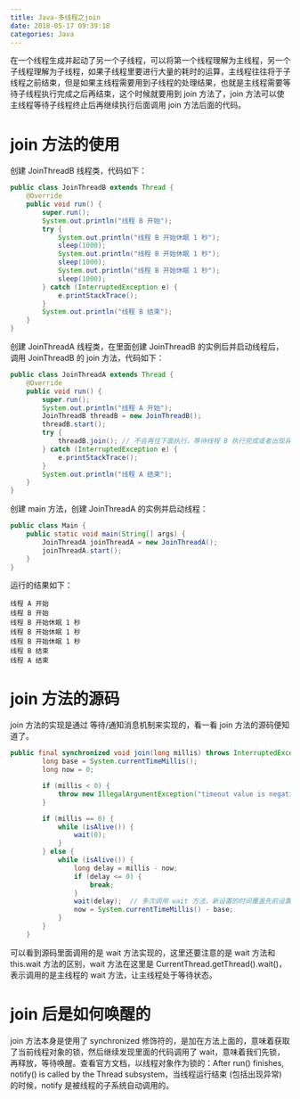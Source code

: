 ```yaml
---
title: Java-多线程之join
date: 2018-05-17 09:39:18
categories: Java
---
```


在一个线程生成并起动了另一个子线程，可以将第一个线程理解为主线程，另一个子线程理解为子线程，如果子线程里要进行大量的耗时的运算，主线程往往将于子线程之前结束，但是如果主线程需要用到子线程的处理结果，也就是主线程需要等待子线程执行完成之后再结束，这个时候就要用到 join 方法了，join 方法可以使主线程等待子线程终止后再继续执行后面调用 join 方法后面的代码。

# join 方法的使用

创建 JoinThreadB 线程类，代码如下：

```java
public class JoinThreadB extends Thread {
    @Override
    public void run() {
        super.run();
        System.out.println("线程 B 开始");
        try {
            System.out.println("线程 B 开始休眠 1 秒");
            sleep(1000);
            System.out.println("线程 B 开始休眠 1 秒");
            sleep(1000);
            System.out.println("线程 B 开始休眠 1 秒");
            sleep(1000);
        } catch (InterruptedException e) {
            e.printStackTrace();
        }
        System.out.println("线程 B 结束");
    }
}
```

<!-- more -->

创建 JoinThreadA 线程类，在里面创建 JoinThreadB 的实例后并启动线程后，调用 JoinThreadB 的 join 方法，代码如下：

```java
public class JoinThreadA extends Thread {
    @Override
    public void run() {
        super.run();
        System.out.println("线程 A 开始");
        JoinThreadB threadB = new JoinThreadB();
        threadB.start();
        try {
            threadB.join(); // 不会再往下面执行，等待线程 B 执行完成或者出现异常倒是线程退出
        } catch (InterruptedException e) {
            e.printStackTrace();
        }
        System.out.println("线程 A 结束");
    }
}
```

创建 main 方法，创建 JoinThreadA 的实例并启动线程：

```java
public class Main {
    public static void main(String[] args) {
        JoinThreadA joinThreadA = new JoinThreadA();
        joinThreadA.start();
    }
}
```

运行的结果如下：

```text
线程 A 开始
线程 B 开始
线程 B 开始休眠 1 秒
线程 B 开始休眠 1 秒
线程 B 开始休眠 1 秒
线程 B 结束
线程 A 结束
```

# join 方法的源码

join 方法的实现是通过 等待/通知消息机制来实现的，看一看 join 方法的源码便知道了。

```java
public final synchronized void join(long millis) throws InterruptedException {
        long base = System.currentTimeMillis();
        long now = 0;

        if (millis < 0) {
            throw new IllegalArgumentException("timeout value is negative");
        }

        if (millis == 0) {
            while (isAlive()) {
                wait(0);
            }
        } else {
            while (isAlive()) {
                long delay = millis - now;
                if (delay <= 0) {
                    break;
                }
                wait(delay);  // 多次调用 wait 方法，新设置的时间覆盖先前设置的时间
                now = System.currentTimeMillis() - base;
            }
        }
    }
```

可以看到源码里面调用的是 wait 方法实现的，这里还要注意的是 wait 方法和 this.wait 方法的区别，wait 方法在这里是 CurrentThread.getThread().wait()，表示调用的是主线程的 wait 方法，让主线程处于等待状态。

# join 后是如何唤醒的

join 方法本身是使用了 synchronized 修饰符的，是加在方法上面的，意味着获取了当前线程对象的锁，然后继续发现里面的代码调用了 wait，意味着我们先锁，再释放，等待唤醒。查看官方文档，以线程对象作为锁的：After run() finishes, notify() is called by the Thread subsystem，当线程运行结束 (包括出现异常) 的时候，notify 是被线程的子系统自动调用的。
